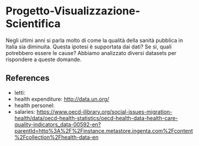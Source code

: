 # Progetto-Visualizzazione-Scientifica

Negli ultimi anni si parla molto di come la qualità della sanità pubblica in Italia sia diminuita.
Questa ipotesi è supportata dai dati?
Se sì, quali potrebbero essere le cause?
Abbiamo analizzato diversi datasets per rispondere a queste domande.

## References
- letti:
- health expenditure: http://data.un.org/
- health personel:
- salaries: https://www.oecd-ilibrary.org/social-issues-migration-health/data/oecd-health-statistics/oecd-health-data-health-care-quality-indicators_data-00592-en?parentId=http%3A%2F%2Finstance.metastore.ingenta.com%2Fcontent%2Fcollection%2Fhealth-data-en